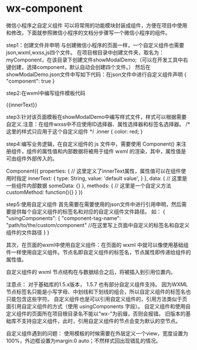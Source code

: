 # wx-component
微信小程序之自定义组件
 可以将常用的功能模块封装成组件，方便在项目中使用和修改，下面就参照微信小程序的文档分步骤写一个微信小程序的组件。

step1：创建文件并申明
与创建微信小程序的页面一样，一个自定义组件也需要json,wxml,wxss,js四个文件。
在项目根目录中创建文件夹，取名为：myComponent，在该目录下创建文件showModalDemo;（可以在开发工具中右键创建，选择component，默认自动会创建四个文件。）
然后在showModalDemo.json文件中写如下代码：在json文件中进行自定义组件声明
{
  "component": true
}

step2:在wxml中编写组件模板代码
<!-- 这是自定义组件的内部WXML结构 -->
<view class="inner">
  {{innerText}}
</view>


step3:针对该页面模板在showModalDemo中编写样式文件，样式可以根据需要自定义.注意：在组件wxss中不应使用ID选择器、属性选择器和标签名选择器。
/* 这里的样式只应用于这个自定义组件 */
.inner {
  color: red;
}


step4:编写业务逻辑，在自定义组件的 js 文件中，需要使用 Component() 来注册组件，组件的属性值和内部数据将被用于组件 wxml 的渲染，其中，属性值是可由组件外部传入的。

Component({
  properties: {
    // 这里定义了innerText属性，属性值可以在组件使用时指定
    innerText: {
      type: String,
      value: 'default value',
    }
  },
  data: {
    // 这里是一些组件内部数据
    someData: {}
  },
  methods: {
    // 这里是一个自定义方法
    customMethod: function(){}
  }
})


step5:使用自定义组件
首先需要在需要使用的json文件中进行引用申明，然后需要提供每个自定义组件的标签名和对应的自定义组件文件路径。
如：
{
  "usingComponents": {
    "component-tag-name": "path/to/the/custom/component"  //在这里写上页面中自定义的标签名和自定义组件的文件路径
  }
}

其次，在页面的wxml中使用自定义组件：在页面的 wxml 中就可以像使用基础组件一样使用自定义组件。节点名即自定义组件的标签名，节点属性即传递给组件的属性值。
<view>
  <!-- 以下是对一个自定义组件的引用 -->
  <component-tag-name inner-text="Some text"></component-tag-name>
</view>

自定义组件的 wxml 节点结构在与数据结合之后，将被插入到引用位置内。


注意点：
对于基础库的1.5.x版本， 1.5.7 也有部分自定义组件支持。
因为WXML节点标签名只能是小写字母、中划线和下划线的组合，所以自定义组件的标签名也只能包含这些字符。
自定义组件也是可以引用自定义组件的，引用方法类似于页面引用自定义组件的方式（使用 usingComponents 字段）。
自定义组件和使用自定义组件的页面所在项目根目录名不能以“wx-”为前缀，否则会报错。
旧版本的基础库不支持自定义组件，此时，引用自定义组件的节点会变为默认的空节点。






自定义组件遇到的问题：
使用模板的时候需要在外层定义一个view，宽度设置为100%，外边框设置为margin:0 auto；不然样式回出现错乱的情况。







